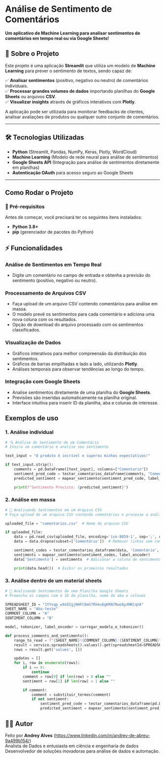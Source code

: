 # Análise de Sentimento de Comentários  

**Um aplicativo de Machine Learning para analisar sentimentos de comentários em tempo real ou via Google Sheets!**  

## 📌 Sobre o Projeto  

Este projeto é uma aplicação **Streamlit** que utiliza um modelo de **Machine Learning** para prever o sentimento de textos, sendo capaz de:  

✅ **Analisar sentimentos** (positivo, negativo ou neutro) de comentários individuais.  
✅ **Processar grandes volumes de dados** importando planilhas do **Google Sheets** ou arquivos **CSV**.  
✅ **Visualizar insights** através de gráficos interativos com **Plotly**.  

A aplicação pode ser utilizada para monitorar feedbacks de clientes, analisar avaliações de produtos ou qualquer outro conjunto de comentários.  

---

## 🛠️ Tecnologias Utilizadas  

- **Python** (Streamlit, Pandas, NumPy, Keras, Plotly, WordCloud)  
- **Machine Learning** (Modelo de rede neural para análise de sentimentos)  
- **Google Sheets API** (Integração para análise de sentimentos diretamente em planilhas)  
- **Autenticação OAuth** para acesso seguro ao Google Sheets  

---

## Como Rodar o Projeto  

### 📌 Pré-requisitos  

Antes de começar, você precisará ter os seguintes itens instalados:  

- **Python 3.8+**  
- **pip** (gerenciador de pacotes do Python) 

## ⚡ Funcionalidades  

### Análise de Sentimentos em Tempo Real  
- Digite um comentário no campo de entrada e obtenha a previsão do sentimento (positivo, negativo ou neutro).  

### Processamento de Arquivos CSV  
- Faça upload de um arquivo CSV contendo comentários para análise em massa.  
- O modelo prevê os sentimentos para cada comentário e adiciona uma nova coluna com os resultados.  
- Opção de download do arquivo processado com os sentimentos classificados.  

### Visualização de Dados  
- Gráficos interativos para melhor compreensão da distribuição dos sentimentos.  
- Gráficos de barras empilhadas e lado a lado, utilizando **Plotly**.  
- Análises temporais para observar tendências ao longo do tempo.  

### Integração com Google Sheets  
- Analise sentimentos diretamente de uma planilha do **Google Sheets**.  
- Previsões são inseridas automaticamente na planilha original.  
- Interface intuitiva para inserir ID da planilha, aba e colunas de interesse.  


## Exemplos de uso

### 1. Análise individual
```python
# 🔍 Análise de Sentimento de um Comentário  
# Insira um comentário e analise seu sentimento  

text_input = "O produto é incrível e superou minhas expectativas!"

if text_input.strip():
    comments = pd.DataFrame([text_input], columns=["Comentario"])
    sentiment_pred_code = testar_comentarios_dataframe(comments, "Comentario", model, tokenizer)
    predicted_sentiment = mapear_sentimento(sentiment_pred_code, label_encoder)[0]

    print(f"Sentimento Previsto: {predicted_sentiment}")

```
### 2. Análise em massa

```python
# 📂 Analisando Sentimentos em um Arquivo CSV  
# Faça upload de um arquivo CSV contendo comentários e processe a análise em massa  

uploaded_file = "comentarios.csv"  # Nome do arquivo CSV

if uploaded_file:
    data = pd.read_csv(uploaded_file, encoding='iso-8859-1', sep=';', on_bad_lines='skip')
    data = data.dropna(subset=['Comentário'])  # Remover linhas sem comentário

    sentiment_codes = testar_comentarios_dataframe(data, 'Comentário', model, tokenizer)
    sentiments = mapear_sentimento(sentiment_codes, label_encoder)
    data['Sentimento'] = sentiments  # Adicionar a coluna de sentimentos

    print(data.head())  # Exibir os primeiros resultados
```
### 3. Análise dentro de um material sheets

```python
# 📗 Analisando Sentimentos de uma Planilha Google Sheets  
# Preencha os campos com o ID da planilha, nome da aba e colunas  

SPREADSHEET_ID = "1YYvqp_w9zDIgjNHFC8mh7Rkku6gKRN7Rwo8ydHKCqVA"
SHEET_NAME = "Aba-teste"
COMMENT_COLUMN = "A"
SENTIMENT_COLUMN = "B"

model, tokenizer, label_encoder = carregar_modelo_e_tokenizer()

def process_comments_and_sentiments():
    range_to_read = f"{SHEET_NAME}!{COMMENT_COLUMN}:{SENTIMENT_COLUMN}"
    result = service.spreadsheets().values().get(spreadsheetId=SPREADSHEET_ID, range=range_to_read).execute()
    rows = result.get('values', [])

    updates = []
    for i, row in enumerate(rows):
        if i == 0:
            continue
        comment = row[0] if len(row) > 0 else ""
        sentiment = row[1] if len(row) > 1 else ""

        if comment:
            comment = substituir_termos(comment)
            if not sentiment:
                sentiment_pred_code = testar_comentarios_dataframe(pd.DataFrame([comment], columns=["Comentario"]), "Comentario", model, tokenizer)
                predicted_sentiment = mapear_sentimento(sentiment_pred_code, label_encoder

```

## 👨‍💻 Autor  

Feito por **Andrey Alves** (https://www.linkedin.com/in/andrey-de-abreu-9a499b154/)  
Analista de Dados e entusiasta em ciência e engenharia de dados  
Desenvolvedor de soluções inovadoras para análise de dados e automação.

